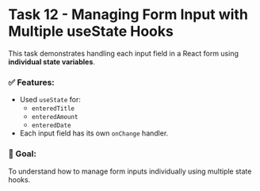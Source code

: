 # Task 12 - Managing Form Input with Multiple useState Hooks

This task demonstrates handling each input field in a React form using **individual state variables**.

### ✅ Features:
- Used `useState` for:
  - `enteredTitle`
  - `enteredAmount`
  - `enteredDate`
- Each input field has its own `onChange` handler.

### 🎯 Goal:
To understand how to manage form inputs individually using multiple state hooks.
